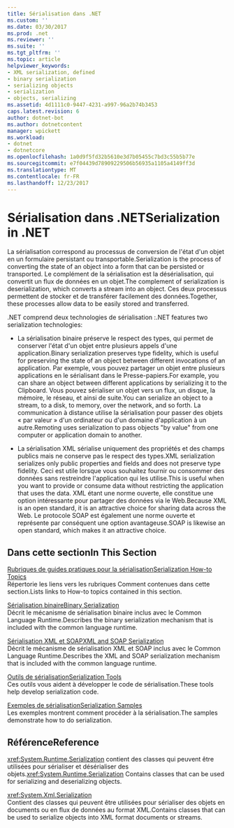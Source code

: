 ```yaml
---
title: Sérialisation dans .NET
ms.custom: ''
ms.date: 03/30/2017
ms.prod: .net
ms.reviewer: ''
ms.suite: ''
ms.tgt_pltfrm: ''
ms.topic: article
helpviewer_keywords:
- XML serialization, defined
- binary serialization
- serializing objects
- serialization
- objects, serializing
ms.assetid: 4d1111c0-9447-4231-a997-96a2b74b3453
caps.latest.revision: 6
author: dotnet-bot
ms.author: dotnetcontent
manager: wpickett
ms.workload:
- dotnet
- dotnetcore
ms.openlocfilehash: 1a0d9f5fd32b5610e3d7b05455c7bd3c55b5b77e
ms.sourcegitcommit: e7f04439d78909229506b56935a1105a4149ff3d
ms.translationtype: MT
ms.contentlocale: fr-FR
ms.lasthandoff: 12/23/2017
---
```

# <a name="serialization-in-net"></a><span data-ttu-id="a22a3-102">Sérialisation dans .NET</span><span class="sxs-lookup"><span data-stu-id="a22a3-102">Serialization in .NET</span></span>
<span data-ttu-id="a22a3-103">La sérialisation correspond au processus de conversion de l'état d'un objet en un formulaire persistant ou transportable.</span><span class="sxs-lookup"><span data-stu-id="a22a3-103">Serialization is the process of converting the state of an object into a form that can be persisted or transported.</span></span> <span data-ttu-id="a22a3-104">Le complément de la sérialisation est la désérialisation, qui convertit un flux de données en un objet.</span><span class="sxs-lookup"><span data-stu-id="a22a3-104">The complement of serialization is deserialization, which converts a stream into an object.</span></span> <span data-ttu-id="a22a3-105">Ces deux processus permettent de stocker et de transférer facilement des données.</span><span class="sxs-lookup"><span data-stu-id="a22a3-105">Together, these processes allow data to be easily stored and transferred.</span></span>  
  
<span data-ttu-id="a22a3-106">.NET comprend deux technologies de sérialisation :</span><span class="sxs-lookup"><span data-stu-id="a22a3-106">.NET features two serialization technologies:</span></span>  
  
-   <span data-ttu-id="a22a3-107">La sérialisation binaire préserve le respect des types, qui permet de conserver l'état d'un objet entre plusieurs appels d'une application.</span><span class="sxs-lookup"><span data-stu-id="a22a3-107">Binary serialization preserves type fidelity, which is useful for preserving the state of an object between different invocations of an application.</span></span> <span data-ttu-id="a22a3-108">Par exemple, vous pouvez partager un objet entre plusieurs applications en le sérialisant dans le Presse-papiers.</span><span class="sxs-lookup"><span data-stu-id="a22a3-108">For example, you can share an object between different applications by serializing it to the Clipboard.</span></span> <span data-ttu-id="a22a3-109">Vous pouvez sérialiser un objet vers un flux, un disque, la mémoire, le réseau, et ainsi de suite.</span><span class="sxs-lookup"><span data-stu-id="a22a3-109">You can serialize an object to a stream, to a disk, to memory, over the network, and so forth.</span></span> <span data-ttu-id="a22a3-110">La communication à distance utilise la sérialisation pour passer des objets « par valeur » d'un ordinateur ou d'un domaine d'application à un autre.</span><span class="sxs-lookup"><span data-stu-id="a22a3-110">Remoting uses serialization to pass objects "by value" from one computer or application domain to another.</span></span>  
  
-   <span data-ttu-id="a22a3-111">La sérialisation XML sérialise uniquement des propriétés et des champs publics mais ne conserve pas le respect des types.</span><span class="sxs-lookup"><span data-stu-id="a22a3-111">XML serialization serializes only public properties and fields and does not preserve type fidelity.</span></span> <span data-ttu-id="a22a3-112">Ceci est utile lorsque vous souhaitez fournir ou consommer des données sans restreindre l'application qui les utilise.</span><span class="sxs-lookup"><span data-stu-id="a22a3-112">This is useful when you want to provide or consume data without restricting the application that uses the data.</span></span> <span data-ttu-id="a22a3-113">XML étant une norme ouverte, elle constitue une option intéressante pour partager des données via le Web.</span><span class="sxs-lookup"><span data-stu-id="a22a3-113">Because XML is an open standard, it is an attractive choice for sharing data across the Web.</span></span> <span data-ttu-id="a22a3-114">Le protocole SOAP est également une norme ouverte et représente par conséquent une option avantageuse.</span><span class="sxs-lookup"><span data-stu-id="a22a3-114">SOAP is likewise an open standard, which makes it an attractive choice.</span></span>  
  
## <a name="in-this-section"></a><span data-ttu-id="a22a3-115">Dans cette section</span><span class="sxs-lookup"><span data-stu-id="a22a3-115">In This Section</span></span>  
[<span data-ttu-id="a22a3-116">Rubriques de guides pratiques pour la sérialisation</span><span class="sxs-lookup"><span data-stu-id="a22a3-116">Serialization How-to Topics</span></span>](../../../docs/standard/serialization/serialization-how-to-topics.md)  
<span data-ttu-id="a22a3-117">Répertorie les liens vers les rubriques Comment contenues dans cette section.</span><span class="sxs-lookup"><span data-stu-id="a22a3-117">Lists links to How-to topics contained in this section.</span></span>
  
[<span data-ttu-id="a22a3-118">Sérialisation binaire</span><span class="sxs-lookup"><span data-stu-id="a22a3-118">Binary Serialization</span></span>](../../../docs/standard/serialization/binary-serialization.md)  
<span data-ttu-id="a22a3-119">Décrit le mécanisme de sérialisation binaire inclus avec le Common Language Runtime.</span><span class="sxs-lookup"><span data-stu-id="a22a3-119">Describes the binary serialization mechanism that is included with the common language runtime.</span></span>

[<span data-ttu-id="a22a3-120">Sérialisation XML et SOAP</span><span class="sxs-lookup"><span data-stu-id="a22a3-120">XML and SOAP Serialization</span></span>](../../../docs/standard/serialization/xml-and-soap-serialization.md)  
<span data-ttu-id="a22a3-121">Décrit le mécanisme de sérialisation XML et SOAP inclus avec le Common Language Runtime.</span><span class="sxs-lookup"><span data-stu-id="a22a3-121">Describes the XML and SOAP serialization mechanism that is included with the common language runtime.</span></span>

[<span data-ttu-id="a22a3-122">Outils de sérialisation</span><span class="sxs-lookup"><span data-stu-id="a22a3-122">Serialization Tools</span></span>](../../../docs/standard/serialization/serialization-tools.md)  
<span data-ttu-id="a22a3-123">Ces outils vous aident à développer le code de sérialisation.</span><span class="sxs-lookup"><span data-stu-id="a22a3-123">These tools help develop serialization code.</span></span>

[<span data-ttu-id="a22a3-124">Exemples de sérialisation</span><span class="sxs-lookup"><span data-stu-id="a22a3-124">Serialization Samples</span></span>](../../../docs/standard/serialization/serialization-samples.md)  
<span data-ttu-id="a22a3-125">Les exemples montrent comment procéder à la sérialisation.</span><span class="sxs-lookup"><span data-stu-id="a22a3-125">The samples demonstrate how to do serialization.</span></span>

## <a name="reference"></a><span data-ttu-id="a22a3-126">Référence</span><span class="sxs-lookup"><span data-stu-id="a22a3-126">Reference</span></span>
<span data-ttu-id="a22a3-127"><xref:System.Runtime.Serialization> contient des classes qui peuvent être utilisées pour sérialiser et désérialiser des objets.</span><span class="sxs-lookup"><span data-stu-id="a22a3-127"><xref:System.Runtime.Serialization> Contains classes that can be used for serializing and deserializing objects.</span></span>
  
<xref:System.Xml.Serialization>  
<span data-ttu-id="a22a3-128">Contient des classes qui peuvent être utilisées pour sérialiser des objets en documents ou en flux de données au format XML.</span><span class="sxs-lookup"><span data-stu-id="a22a3-128">Contains classes that can be used to serialize objects into XML format documents or streams.</span></span>